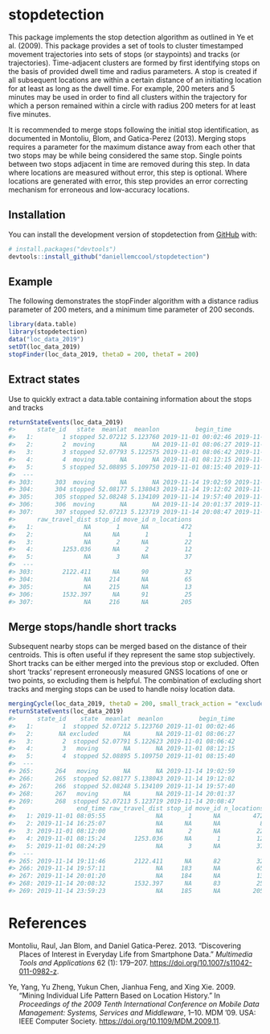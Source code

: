 
<!-- README.md is generated from README.Rmd. Please edit that file -->

# stopdetection

<!-- badges: start -->
<!-- badges: end -->

This package implements the stop detection algorithm as outlined in Ye
et al. (2009). This package provides a set of tools to cluster
timestamped movement trajectories into sets of stops (or staypoints) and
tracks (or trajectories). Time-adjacent clusters are formed by first
identifying stops on the basis of provided dwell time and radius
parameters. A stop is created if all subsequent locations are within a
certain distance of an initiating location for at least as long as the
dwell time. For example, 200 meters and 5 minutes may be used in order
to find all clusters within the trajectory for which a person remained
within a circle with radius 200 meters for at least five minutes.

It is recommended to merge stops following the initial stop
identification, as documented in Montoliu, Blom, and Gatica-Perez
(2013). Merging stops requires a parameter for the maximum distance away
from each other that two stops may be while being considered the same
stop. Single points between two stops adjacent in time are removed
during this step. In data where locations are measured without error,
this step is optional. Where locations are generated with error, this
step provides an error correcting mechanism for erroneous and
low-accuracy locations.

## Installation

You can install the development version of stopdetection from
[GitHub](https://github.com/) with:

``` r
# install.packages("devtools")
devtools::install_github("daniellemccool/stopdetection")
```

## Example

The following demonstrates the stopFinder algorithm with a distance
radius parameter of 200 meters, and a minimum time parameter of 200
seconds.

``` r
library(data.table)
library(stopdetection)
data("loc_data_2019")
setDT(loc_data_2019)
stopFinder(loc_data_2019, thetaD = 200, thetaT = 200)
```

## Extract states

Use to quickly extract a data.table containing information about the
stops and tracks

``` r
returnStateEvents(loc_data_2019)
#>      state_id   state  meanlat  meanlon          begin_time            end_time
#>   1:        1 stopped 52.07212 5.123760 2019-11-01 00:02:46 2019-11-01 08:05:55
#>   2:        2  moving       NA       NA 2019-11-01 08:06:27 2019-11-01 08:06:27
#>   3:        3 stopped 52.07793 5.122575 2019-11-01 08:06:42 2019-11-01 08:12:00
#>   4:        4  moving       NA       NA 2019-11-01 08:12:15 2019-11-01 08:15:24
#>   5:        5 stopped 52.08895 5.109750 2019-11-01 08:15:40 2019-11-01 08:24:29
#>  ---                                                                           
#> 303:      303  moving       NA       NA 2019-11-14 19:02:59 2019-11-14 19:11:46
#> 304:      304 stopped 52.08177 5.138043 2019-11-14 19:12:02 2019-11-14 19:57:11
#> 305:      305 stopped 52.08248 5.134109 2019-11-14 19:57:40 2019-11-14 20:01:20
#> 306:      306  moving       NA       NA 2019-11-14 20:01:37 2019-11-14 20:08:32
#> 307:      307 stopped 52.07213 5.123719 2019-11-14 20:08:47 2019-11-14 23:59:23
#>      raw_travel_dist stop_id move_id n_locations
#>   1:              NA       1      NA         472
#>   2:              NA      NA       1           1
#>   3:              NA       2      NA          22
#>   4:        1253.036      NA       2          12
#>   5:              NA       3      NA          37
#>  ---                                            
#> 303:        2122.411      NA      90          32
#> 304:              NA     214      NA          65
#> 305:              NA     215      NA          13
#> 306:        1532.397      NA      91          25
#> 307:              NA     216      NA         205
```

## Merge stops/handle short tracks

Subsequent nearby stops can be merged based on the distance of their
centroids. This is often useful if they represent the same stop
subjectively. Short tracks can be either merged into the previous stop
or excluded. Often short ‘tracks’ represent erroneously measured GNSS
locations of one or two points, so excluding them is helpful. The
combination of excluding short tracks and merging stops can be used to
handle noisy location data.

``` r
mergingCycle(loc_data_2019, thetaD = 200, small_track_action = "exclude")
returnStateEvents(loc_data_2019)
#>      state_id    state  meanlat  meanlon          begin_time
#>   1:        1  stopped 52.07212 5.123760 2019-11-01 00:02:46
#>   2:       NA excluded       NA       NA 2019-11-01 08:06:27
#>   3:        2  stopped 52.07791 5.122623 2019-11-01 08:06:42
#>   4:        3   moving       NA       NA 2019-11-01 08:12:15
#>   5:        4  stopped 52.08895 5.109750 2019-11-01 08:15:40
#>  ---                                                        
#> 265:      264   moving       NA       NA 2019-11-14 19:02:59
#> 266:      265  stopped 52.08177 5.138043 2019-11-14 19:12:02
#> 267:      266  stopped 52.08248 5.134109 2019-11-14 19:57:40
#> 268:      267   moving       NA       NA 2019-11-14 20:01:37
#> 269:      268  stopped 52.07213 5.123719 2019-11-14 20:08:47
#>                 end_time raw_travel_dist stop_id move_id n_locations
#>   1: 2019-11-01 08:05:55              NA       1      NA         472
#>   2: 2019-11-14 16:25:07              NA      NA      NA           8
#>   3: 2019-11-01 08:12:00              NA       2      NA          22
#>   4: 2019-11-01 08:15:24        1253.036      NA       1          12
#>   5: 2019-11-01 08:24:29              NA       3      NA          37
#>  ---                                                                
#> 265: 2019-11-14 19:11:46        2122.411      NA      82          32
#> 266: 2019-11-14 19:57:11              NA     183      NA          65
#> 267: 2019-11-14 20:01:20              NA     184      NA          13
#> 268: 2019-11-14 20:08:32        1532.397      NA      83          25
#> 269: 2019-11-14 23:59:23              NA     185      NA         205
```

# References

<div id="refs" class="references csl-bib-body hanging-indent">

<div id="ref-Montoliu2013-tb" class="csl-entry">

Montoliu, Raul, Jan Blom, and Daniel Gatica-Perez. 2013. “Discovering
Places of Interest in Everyday Life from Smartphone Data.” *Multimedia
Tools and Applications* 62 (1): 179–207.
<https://doi.org/10.1007/s11042-011-0982-z>.

</div>

<div id="ref-Ye2009-dv" class="csl-entry">

Ye, Yang, Yu Zheng, Yukun Chen, Jianhua Feng, and Xing Xie. 2009.
“Mining Individual Life Pattern Based on Location History.” In
*Proceedings of the 2009 Tenth International Conference on Mobile Data
Management: Systems, Services and Middleware*, 1–10. MDM ’09. USA: IEEE
Computer Society. <https://doi.org/10.1109/MDM.2009.11>.

</div>

</div>

